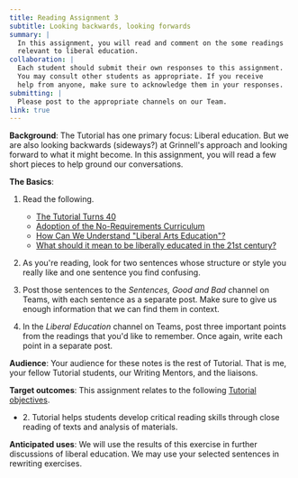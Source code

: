 ```yaml
---
title: Reading Assignment 3
subtitle: Looking backwards, looking forwards
summary: |
  In this assignment, you will read and comment on the some readings
  relevant to liberal education.
collaboration: |
  Each student should submit their own responses to this assignment.
  You may consult other students as appropriate. If you receive
  help from anyone, make sure to acknowledge them in your responses.
submitting: |
  Please post to the appropriate channels on our Team.
link: true
---
```

**Background**: The Tutorial has one primary focus: Liberal education.
But we are also looking backwards (sideways?) at Grinnell's approach
and looking forward to what it might become.  In this assignment, you
will read a few short pieces to help ground our conversations.

**The Basics**: 

1. Read the following.

    * [The Tutorial Turns 40](http://web.grinnell.edu/Dean/Tutorial/History/Tutorial40.pdf)
    * [Adoption of the No-Requirements Curriculum](https://grinco.sharepoint.com/sites/dean/AcadProg/History_ofthe_No-Requirements_Curriculum_Clotfelter.pdf)
    * [How Can We Understand "Liberal Arts Education"?](https://mellon.org/news-blog/articles/how-can-we-understand-liberal-arts-education/)
    * [What should it mean to be liberally educated in the 21st century?](https://www.insidehighered.com/blogs/higher-ed-gamma/what-should-it-mean-be-liberally-educated-21st-century)

2. As you're reading, look for two sentences whose structure or style
you really like and one sentence you find confusing.

3. Post those sentences to the _Sentences, Good and Bad_ channel
on Teams, with each sentence as a separate post.  Make sure to give us 
enough information that we can find them in context.  

4. In the _Liberal Education_ channel on Teams, post three important points from
the readings that you'd like to remember.  Once again, write each point in a separate post.

**Audience**: Your audience for these notes is the rest of Tutorial.
That is me, your fellow Tutorial students, our Writing Mentors, and
the liaisons.

**Target outcomes**: This assignment relates to the following [Tutorial
objectives](../handouts/outcomes).

* 2\. Tutorial helps students develop critical reading skills through close reading of texts and analysis of materials.

**Anticipated uses**: We will use the results of this exercise in
further discussions of liberal education.  We may use your selected
sentences in rewriting exercises.
